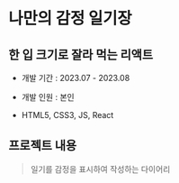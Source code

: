 # 나만의 감정 일기장
## 한 입 크기로 잘라 먹는 리액트
* 개발 기간 : 2023.07 - 2023.08

* 개발 인원 : 본인

* HTML5, CSS3, JS, React

## 프로젝트 내용
> 일기를 감정을 표시하여 작성하는 다이어리
> 
